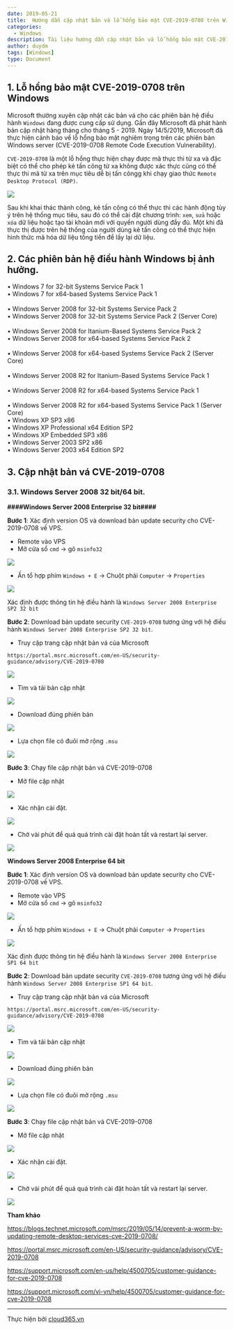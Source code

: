 ```yaml
---
date: 2019-05-21
title:  Hướng dẫn cập nhật bản vá lỗ hổng bảo mật CVE-2019-0708 trên Windows.
categories:
  - Windows
description: Tài liệu hướng dẫn cập nhật bản vá lỗ hổng bảo mật CVE-2019-0708 trên hệ điều hành Windows
author: duydm
tags: [Windows]
type: Document
---
```


## 1. Lỗ hổng bảo mật CVE-2019-0708 trên Windows

Microsoft thường xuyên cập nhật các bản vá cho các phiên bản hệ điều hành `Windows` đang được cung cấp sử dụng. Gần đây Microsoft đã phát hành bản cập nhật hàng tháng cho tháng 5 - 2019. Ngày 14/5/2019, Microsoft đã thực hiện cảnh báo về lỗ hổng bảo mật nghiêm trọng trên các phiên bản Windows server (CVE-2019-0708 Remote Code Execution Vulnerability). 

`CVE-2019-0708` là một lỗ hổng thực hiện chạy được mã thực thi từ xa và đặc biệt có thể cho phép kẻ tấn công từ xa không được xác thực cũng có thể thực thi mã từ xa trên mục tiêu dễ bị tấn côngg khi chạy giao thức `Remote Desktop Protocol (RDP)`.

![](/images/img-cve-2019-0708/cve1.jpg)

Sau khi khai thác thành công, kẻ tấn công có thể thực thi các hành động tùy ý trên hệ thống mục tiêu, sau đó có thể cài đặt chương trình: `xem`, `sửa` hoặc `xóa` dữ liệu hoặc tạo tài khoản mới với quyền người dùng đầy đủ. Một khi đã thực thị được trên hệ thống của người dùng kẻ tấn công có thể thực hiện hình thức mã hóa dữ liệu tống tiến để lấy lại dữ liệu.

## 2. Các phiên bản hệ điều hành Windows bị ảnh hưởng.

• Windows 7 for 32-bit Systems Service Pack 1 <br>
• Windows 7 for x64-based Systems Service Pack 1 <br>	
• Windows Server 2008 for 32-bit Systems Service Pack 2 <br>
• Windows Server 2008 for 32-bit Systems Service Pack 2 (Server Core) <br>		
• Windows Server 2008 for Itanium-Based Systems Service Pack 2 <br>
• Windows Server 2008 for x64-based Systems Service Pack 2	<br>	
• Windows Server 2008 for x64-based Systems Service Pack 2 (Server Core) <br>	
• Windows Server 2008 R2 for Itanium-Based Systems Service Pack 1 <br>	
• Windows Server 2008 R2 for x64-based Systems Service Pack 1 <br>		
• Windows Server 2008 R2 for x64-based Systems Service Pack 1 (Server Core) <br>
• Windows XP SP3 x86 <br>
• Windows XP Professional x64 Edition SP2 <br>
• Windows XP Embedded SP3 x86 <br>
• Windows Server 2003 SP2 x86 <br>
• Windows Server 2003 x64 Edition SP2 <br>

## 3. Cập nhật bản vá CVE-2019-0708

### 3.1. Windows Server 2008 32 bit/64 bit.

**####Windows Server 2008 Enterprise 32 bit####**

**Bước 1**: Xác định version OS và download bản update security cho CVE-2019-0708 về VPS.

+ Remote vào VPS<br>
+ Mở cửa sổ `cmd` -> gõ `msinfo32`

![](/images/img-cve-2019-0708/Screenshot_1568.png)

+ Ấn tổ hợp phím `Windows + E` -> Chuột phải `Computer` -> `Properties`

![](/images/img-cve-2019-0708/Screenshot_1569.png)

Xác định được thông tin hệ điều hành là `Windows Server 2008 Enterprise SP2 32 bit`

**Bước 2**: Download bản update security `CVE-2019-0708` tương ứng với hệ điều hành `Windows Server 2008 Enterprise SP2 32 bit`.

+ Truy cập trang cập nhật bản vá của Microsoft

```
https://portal.msrc.microsoft.com/en-US/security-guidance/advisory/CVE-2019-0708
```

![](/images/img-cve-2019-0708/Screenshot_1570.png)

+ Tìm và tải bản cập nhật

![](/images/img-cve-2019-0708/Screenshot_1571.png)

+ Download đúng phiên bản

![](/images/img-cve-2019-0708/Screenshot_1572.png)

+ Lựa chọn file có đuôi mở rộng `.msu`

![](/images/img-cve-2019-0708/Screenshot_1573.png)

**Bước 3**: Chạy file cập nhật bản vá CVE-2019-0708

+ Mở file cập nhật

![](/images/img-cve-2019-0708/Screenshot_1574.png)

+ Xác nhận cài đặt.

![](/images/img-cve-2019-0708/Screenshot_1575.png)

+ Chờ vài phút để quá quá trình cài đặt hoàn tất và restart lại server.

![](/images/img-cve-2019-0708/Screenshot_1576.png)

**Windows Server 2008 Enterprise 64 bit**


**Bước 1**: Xác định version OS và download bản update security cho CVE-2019-0708 về VPS.

+ Remote vào VPS<br>
+ Mở cửa sổ `cmd` -> gõ `msinfo32`

![](/images/img-cve-2019-0708/Screenshot_1577.png)

+ Ấn tổ hợp phím `Windows + E` -> Chuột phải `Computer` -> `Properties`

![](/images/img-cve-2019-0708/Screenshot_1578.png)

Xác định được thông tin hệ điều hành là `Windows Server 2008 Enterprise SP1 64 bit`

**Bước 2**: Download bản update security `CVE-2019-0708` tương ứng với hệ điều hành `Windows Server 2008 Enterprise SP1 64 bit`.

+ Truy cập trang cập nhật bản vá của Microsoft

```
https://portal.msrc.microsoft.com/en-US/security-guidance/advisory/CVE-2019-0708
```

![](/images/img-cve-2019-0708/Screenshot_1570.png)

+ Tìm và tải bản cập nhật

![](/images/img-cve-2019-0708/Screenshot_1579.png)

+ Download đúng phiên bản

![](/images/img-cve-2019-0708/Screenshot_1580.png)

+ Lựa chọn file có đuôi mở rộng `.msu`

![](/images/img-cve-2019-0708/Screenshot_1581.png)

**Bước 3**: Chạy file cập nhật bản vá CVE-2019-0708

+ Mở file cập nhật

![](/images/img-cve-2019-0708/Screenshot_1582.png)

+ Xác nhận cài đặt.

![](/images/img-cve-2019-0708/Screenshot_1583.png)

+ Chờ vài phút để quá quá trình cài đặt hoàn tất và restart lại server.

![](/images/img-cve-2019-0708/Screenshot_1584.png)


**Tham khảo**

https://blogs.technet.microsoft.com/msrc/2019/05/14/prevent-a-worm-by-updating-remote-desktop-services-cve-2019-0708/

https://portal.msrc.microsoft.com/en-US/security-guidance/advisory/CVE-2019-0708

https://support.microsoft.com/en-us/help/4500705/customer-guidance-for-cve-2019-0708

https://support.microsoft.com/vi-vn/help/4500705/customer-guidance-for-cve-2019-0708



---
Thực hiện bởi <a href="https://cloud365.vn/" target="_blank">cloud365.vn</a>










